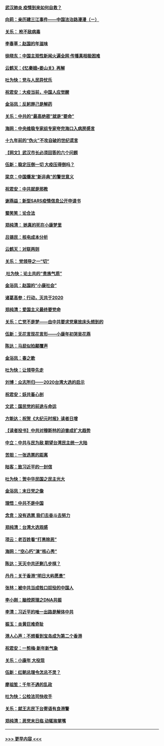 #### [武汉肺炎 疫情到来如何自救？](../pages/nsc993/n11827632.md?t=01290733) 
#### [向莉：亲历建三江事件——中国法治路漫漫（ㄧ）](../pages/nsc993/n11827190.md?t=01290733) 
#### [关乐： 枪不敌病毒](../pages/nsc993/n11826746.md?t=01290733) 
#### [李春草：赵国的年滋味](../pages/nsc993/n11826321.md?t=01290733) 
#### [徐晓东：中国主观性新闻火遍全网 传播真相极困难](../pages/nsc993/n11826508.md?t=01290733) 
#### [云鹤天：《忆秦娥▪娄山关》再解](../pages/nsc993/n11824682.md?t=01290733) 
#### [吐为快：党与人民异忧乐](../pages/nsc993/n11824660.md?t=01290733) 
#### [祝君安：大疫当前，中国人应觉醒](../pages/nsc993/n11821946.md?t=01290733) 
#### [金浴凤：反躬罪己是解药](../pages/nsc993/n11820280.md?t=01290733) 
#### [关乐：中共的“最高绝密”就是“要命”](../pages/nsc993/n11816946.md?t=01290733) 
#### [海网：中央维稳专家组专家夸完海口入病房感言](../pages/nsc993/n11815138.md?t=01290733) 
#### [十九年前的“伪火”不攻自破的世纪谎言](../pages/nsc993/n11813238.md?t=01290733) 
#### [【网文】武汉市长必须回答的六个问题](../pages/nsc993/n11813848.md?t=01290733) 
#### [伍新：稳定压倒一切 大疫压得倒吗？](../pages/nsc993/n11812634.md?t=01290733) 
#### [梁京：中国爆发“新非典”的警世意义](../pages/nsc993/n11812554.md?t=01290733) 
#### [祝君安：中共就是邪教](../pages/nsc993/n11812431.md?t=01290733) 
#### [谢燕益：新型SARS疫情信息公开申请书](../pages/nsc993/n11808840.md?t=01290733) 
#### [蜀笑笑：论合法](../pages/nsc993/n11808064.md?t=01290733) 
#### [郑纯清： 她真的死在小康梦里](../pages/nsc993/n11806623.md?t=01290733) 
#### [吕锡民：核电成本分析](../pages/nsc993/n11806284.md?t=01290733) 
#### [云鹤天：对联两则](../pages/nsc993/n11805957.md?t=01290733) 
#### [关乐： 党领导之一“切”](../pages/nsc993/n11804505.md?t=01290733) 
#### [ 吐为快：论土共的“贵族气质”](../pages/nsc993/n11804490.md?t=01290733) 
#### [金浴凤：赵国的“小康社会”](../pages/nsc993/n11804452.md?t=01290733) 
#### [诸葛高参：行动，灭共于2020](../pages/nsc993/n11804120.md?t=01290733) 
#### [郑纯清：爱国主义最终要党命](../pages/nsc993/n11802197.md?t=01290733) 
#### [关乐：亡党不是梦——由中共要求党章放床头想到的](../pages/nsc993/n11802156.md?t=01290733) 
#### [伍新：无花言现花言形——小康年初哭吴花燕](../pages/nsc993/n11800044.md?t=01290733) 
#### [陈达：马屁似拍颠覆声](../pages/nsc993/n11800010.md?t=01290733) 
#### [金浴凤：春之歌](../pages/nsc993/n11797687.md?t=01290733) 
#### [吐为快：让领导先走](../pages/nsc993/n11797512.md?t=01290733) 
#### [刘博：众志所归——2020台湾大选的启示](../pages/nsc993/n11796878.md?t=01290733) 
#### [祝君安：妖共畜心剖](../pages/nsc993/n11794273.md?t=01290733) 
#### [文武：国民党的前途与命运](../pages/nsc993/n11794198.md?t=01290733) 
#### [方能达：祝贺《大纪元时报》读者日增](../pages/nsc993/n11793807.md?t=01290733) 
#### [【读者投书】中共对穆斯林的迫害成扩大趋势](../pages/nsc993/n11791371.md?t=01290733) 
#### [中立：中共与民为敌 期望台湾民主统一大陆](../pages/nsc993/n11790392.md?t=01290733) 
#### [苦胆：一张选票的距离](../pages/nsc993/n11788914.md?t=01290733) 
#### [陆客：致习近平的一封信](../pages/nsc993/n11788867.md?t=01290733) 
#### [吐为快：贺中华民国之民主光大](../pages/nsc993/n11788618.md?t=01290733) 
#### [金浴凤：末日党之像](../pages/nsc993/n11787475.md?t=01290733) 
#### [理悟：中共不是中国](../pages/nsc993/n11787463.md?t=01290733) 
#### [念贲：没有选票  我们去奋斗去努力](../pages/nsc993/n11787398.md?t=01290733) 
#### [郑纯清：台湾大选观感](../pages/nsc993/n11786210.md?t=01290733) 
#### [项云：老百姓看“打黑除恶”](../pages/nsc993/n11785398.md?t=01290733) 
#### [海网：“空心朽”演“核心秀”](../pages/nsc993/n11783874.md?t=01290733) 
#### [陈达：天灭中共还剩几步棋？](../pages/nsc993/n11783719.md?t=01290733) 
#### [丹丹：关于香港“明日大屿愿景”](../pages/nsc993/n11783273.md?t=01290733) 
#### [张林：被中共当成牲口奴役的中国人](../pages/nsc993/n11782397.md?t=01290733) 
#### [李小刚：脑控原理之DNA共振](../pages/nsc993/n11780962.md?t=01290733) 
#### [李清：习近平的唯一出路是解体中共](../pages/nsc993/n11780866.md?t=01290733) 
#### [振玉：炎黄巨难奇耻](../pages/nsc993/n11779632.md?t=01290733) 
#### [港人心声：不想看到宝岛成为第二个香港](../pages/nsc993/n11778817.md?t=01290733) 
#### [祝君安：一剪梅‧新年新气象](../pages/nsc993/n11776340.md?t=01290733) 
#### [关乐：小康年 大役现](../pages/nsc993/n11774213.md?t=01290733) 
#### [伍新：红朝总理令怎总不灵？](../pages/nsc993/n11770813.md?t=01290733) 
#### [廖祖笙：千年不遇的乱政](../pages/nsc993/n11770373.md?t=01290733) 
#### [吐为快：公检法司快收手](../pages/nsc993/n11770359.md?t=01290733) 
#### [关乐：就王志民下台寄语有良港警](../pages/nsc993/n11769903.md?t=01290733) 
#### [郑纯清：恶党末日临 动辄挨掌嘴](../pages/nsc993/n11769356.md?t=01290733) 

----
#### [ >>> 更早内容 <<< ](../indexes/nsc993-earlier.md)

